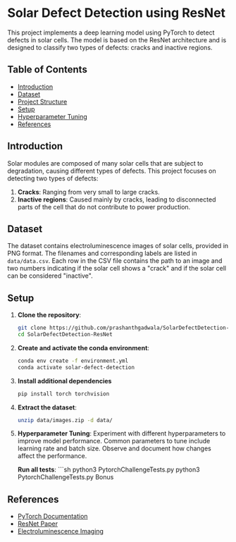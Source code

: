# Solar Defect Detection using ResNet

This project implements a deep learning model using PyTorch to detect defects in solar cells. The model is based on the ResNet architecture and is designed to classify two types of defects: cracks and inactive regions.

## Table of Contents
- [Introduction](#introduction)
- [Dataset](#dataset)
- [Project Structure](#project-structure)
- [Setup](#setup)
- [Hyperparameter Tuning](#hyperparameter-tuning)
- [References](#references)

## Introduction
Solar modules are composed of many solar cells that are subject to degradation, causing different types of defects. This project focuses on detecting two types of defects:
1. **Cracks**: Ranging from very small to large cracks.
2. **Inactive regions**: Caused mainly by cracks, leading to disconnected parts of the cell that do not contribute to power production.

## Dataset
The dataset contains electroluminescence images of solar cells, provided in PNG format. The filenames and corresponding labels are listed in `data/data.csv`. Each row in the CSV file contains the path to an image and two numbers indicating if the solar cell shows a "crack" and if the solar cell can be considered "inactive".

## Setup
1. **Clone the repository**:
   ```sh
   git clone https://github.com/prashanthgadwala/SolarDefectDetection-ResNet.git
   cd SolarDefectDetection-ResNet

2. **Create and activate the conda environment**:
    ```sh
    conda env create -f environment.yml
    conda activate solar-defect-detection

3. **Install additional dependencies**
    ```sh
    pip install torch torchvision

4. **Extract the dataset**:
    ```sh
    unzip data/images.zip -d data/

5. **Hyperparameter Tuning**:
    Experiment with different hyperparameters to improve model performance. Common parameters to tune include learning rate and batch size. Observe and document how changes affect the performance.

    **Run all tests**:
        ```sh
        python3 PytorchChallengeTests.py
        python3 PytorchChallengeTests.py Bonus

## References
- [PyTorch Documentation](https://pytorch.org/docs/stable/index.html)
- [ResNet Paper](https://arxiv.org/abs/1512.03385)
- [Electroluminescence Imaging](https://en.wikipedia.org/wiki/Electroluminescence)